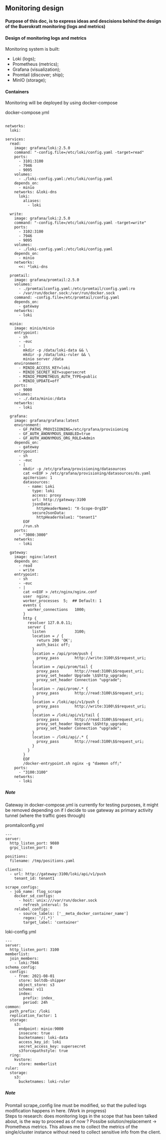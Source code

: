 ## Monitoring design

#### Purpose of this doc, is to express ideas and descisions behind the design of the Buerokratt monitoring (logs and metrics)

#### Design of monitoring logs and metrics

Monitoring system is built:
* Loki (logs); 
* Prometheus (metrics); 
* Grafana (visualization);
* Promtail (discover; ship);
* MinIO (storage);

#### Containers  
Monitoring will be deployed by using docker-compose  

docker-compose.yml  
``` version: "3"

networks:
  loki:

services:
  read:
    image: grafana/loki:2.5.0
    command: "-config.file=/etc/loki/config.yaml -target=read"
    ports:
      - 3101:3100
      - 7946
      - 9095
    volumes:
      - ./loki-config.yaml:/etc/loki/config.yaml
    depends_on:
      - minio
    networks: &loki-dns
      loki:
        aliases:
          - loki

  write:
    image: grafana/loki:2.5.0
    command: "-config.file=/etc/loki/config.yaml -target=write"
    ports:
      - 3102:3100
      - 7946
      - 9095
    volumes:
      - ./loki-config.yaml:/etc/loki/config.yaml
    depends_on:
      - minio
    networks:
      <<: *loki-dns

  promtail:
    image: grafana/promtail:2.5.0
    volumes:
      - ./promtailconfig.yaml:/etc/promtail/config.yaml:ro
      - /var/run/docker.sock:/var/run/docker.sock
    command: -config.file=/etc/promtail/config.yaml
    depends_on:
      - gateway
    networks:
      - loki

  minio:
    image: minio/minio
    entrypoint:
      - sh
      - -euc
      - |
        mkdir -p /data/loki-data && \
        mkdir -p /data/loki-ruler && \
        minio server /data
    environment:
      - MINIO_ACCESS_KEY=loki
      - MINIO_SECRET_KEY=supersecret
      - MINIO_PROMETHEUS_AUTH_TYPE=public
      - MINIO_UPDATE=off
    ports:
      - 9000
    volumes:
      - ./.data/minio:/data
    networks:
      - loki

  grafana:
    image: grafana/grafana:latest
    environment:
      - GF_PATHS_PROVISIONING=/etc/grafana/provisioning
      - GF_AUTH_ANONYMOUS_ENABLED=true
      - GF_AUTH_ANONYMOUS_ORG_ROLE=Admin
    depends_on:
      - gateway
    entrypoint:
      - sh
      - -euc
      - |
        mkdir -p /etc/grafana/provisioning/datasources
        cat <<EOF > /etc/grafana/provisioning/datasources/ds.yaml
        apiVersion: 1
        datasources:
          - name: Loki
            type: loki
            access: proxy
            url: http://gateway:3100
            jsonData:
              httpHeaderName1: "X-Scope-OrgID"
            secureJsonData:
              httpHeaderValue1: "tenant1"
        EOF
        /run.sh
    ports:
      - "3000:3000"
    networks:
      - loki

  gateway:
    image: nginx:latest
    depends_on:
      - read
      - write
    entrypoint:
      - sh
      - -euc
      - |
        cat <<EOF > /etc/nginx/nginx.conf
        user  nginx;
        worker_processes  5;  ## Default: 1
        events {
          worker_connections   1000;
        }
        http {
          resolver 127.0.0.11;
          server {
            listen             3100;
            location = / {
              return 200 'OK';
              auth_basic off;
            }
            location = /api/prom/push {
              proxy_pass       http://write:3100\$$request_uri;
            }
            location = /api/prom/tail {
              proxy_pass       http://read:3100\$$request_uri;
              proxy_set_header Upgrade \$$http_upgrade;
              proxy_set_header Connection "upgrade";
            }
            location ~ /api/prom/.* {
              proxy_pass       http://read:3100\$$request_uri;
            }
            location = /loki/api/v1/push {
              proxy_pass       http://write:3100\$$request_uri;
            }
            location = /loki/api/v1/tail {
              proxy_pass       http://read:3100\$$request_uri;
              proxy_set_header Upgrade \$$http_upgrade;
              proxy_set_header Connection "upgrade";
            }
            location ~ /loki/api/.* {
              proxy_pass       http://read:3100\$$request_uri;
            }
          }
        }
        EOF
        /docker-entrypoint.sh nginx -g "daemon off;"
    ports:
      - "3100:3100"
    networks:
      - loki 
``` 

##### Note  
Gateway in docker-compose.yml is currently for testing purposes, it might be removed depending on if I decide to use gateway as primary activity tunnel (where the traffic goes through)

promtailconfig.yml
```
---
server:
  http_listen_port: 9080
  grpc_listen_port: 0

positions:
  filename: /tmp/positions.yaml

clients:
  - url: http://gateway:3100/loki/api/v1/push
    tenant_id: tenant1

scrape_configs:
  - job_name: flog_scrape 
    docker_sd_configs:
      - host: unix:///var/run/docker.sock
        refresh_interval: 5s
    relabel_configs:
      - source_labels: ['__meta_docker_container_name']
        regex: '/(.*)'
        target_label: 'container'
``` 
loki-config.yml  
```
---
server:
  http_listen_port: 3100
memberlist:
  join_members:
    - loki:7946
schema_config:
  configs:
    - from: 2021-08-01
      store: boltdb-shipper
      object_store: s3
      schema: v11
      index:
        prefix: index_
        period: 24h
common:
  path_prefix: /loki
  replication_factor: 1
  storage:
    s3:
      endpoint: minio:9000
      insecure: true
      bucketnames: loki-data
      access_key_id: loki
      secret_access_key: supersecret
      s3forcepathstyle: true
  ring:
    kvstore:
      store: memberlist
ruler:
  storage:
    s3:
      bucketnames: loki-ruler
```


##### Note  
Promtail scrape_config line must be modified, so that the pulled logs modification happens in here. (Work in progress)   
Steps to research: does monitoring logs in the scope that has been talked about, is the way to proceed as of now ? Possibe solution/replacement -> Prometheus metrics. This allows me to collect the metrics of the single/cluster instance without need to collect sensitive info from the client.
